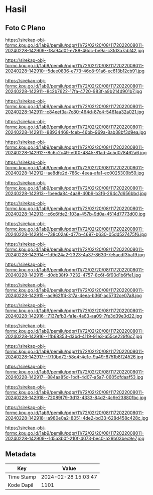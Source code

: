 # Hasil

## Foto C Plano

https://sirekap-obj-formc.kpu.go.id/1ab9/pemilu/pdpr/11/72/02/20/08/1172022008011-20240228-142909--f8a94d0f-e788-46dc-be9a-c3fd3a7abf42.jpg

https://sirekap-obj-formc.kpu.go.id/1ab9/pemilu/pdpr/11/72/02/20/08/1172022008011-20240228-142910--5dee0836-e773-46c8-91a6-ec613b12cb91.jpg

https://sirekap-obj-formc.kpu.go.id/1ab9/pemilu/pdpr/11/72/02/20/08/1172022008011-20240228-142911--8c2b7622-17fa-4720-983f-a9b214d901b7.jpg

https://sirekap-obj-formc.kpu.go.id/1ab9/pemilu/pdpr/11/72/02/20/08/1172022008011-20240228-142911--c84eef3a-7c80-464d-87c4-5461aa32a021.jpg

https://sirekap-obj-formc.kpu.go.id/1ab9/pemilu/pdpr/11/72/02/20/08/1172022008011-20240228-142911--88934468-fceb-46bb-969a-8ab38bf3d9ea.jpg

https://sirekap-obj-formc.kpu.go.id/1ab9/pemilu/pdpr/11/72/02/20/08/1172022008011-20240228-142912--8c6c2c49-e0f0-4845-81ad-4c5d078462a6.jpg

https://sirekap-obj-formc.kpu.go.id/1ab9/pemilu/pdpr/11/72/02/20/08/1172022008011-20240228-142912--ae8dfe2d-786c-4eea-afa1-ec0025309b59.jpg

https://sirekap-obj-formc.kpu.go.id/1ab9/pemilu/pdpr/11/72/02/20/08/1172022008011-20240228-142913--1beeda84-4aa8-40b9-b3f6-264c7d656bbd.jpg

https://sirekap-obj-formc.kpu.go.id/1ab9/pemilu/pdpr/11/72/02/20/08/1172022008011-20240228-142913--c6c6fde2-103a-457b-9d0a-4514d7773d00.jpg

https://sirekap-obj-formc.kpu.go.id/1ab9/pemilu/pdpr/11/72/02/20/08/1172022008011-20240228-142914--738c02a6-d77b-4697-b630-05dd527475f6.jpg

https://sirekap-obj-formc.kpu.go.id/1ab9/pemilu/pdpr/11/72/02/20/08/1172022008011-20240228-142914--1d9d24a2-2323-4a37-8630-7e5acdf3baf9.jpg

https://sirekap-obj-formc.kpu.go.id/1ab9/pemilu/pdpr/11/72/02/20/08/1172022008011-20240228-142915--d0db38f9-7232-4757-8c6f-6f93d1b6ffe1.jpg

https://sirekap-obj-formc.kpu.go.id/1ab9/pemilu/pdpr/11/72/02/20/08/1172022008011-20240228-142915--ac962ff4-317a-4eea-b36f-ac5732ce07a8.jpg

https://sirekap-obj-formc.kpu.go.id/1ab9/pemilu/pdpr/11/72/02/20/08/1172022008011-20240228-142916--7137efb3-fa1e-4a63-aa09-7fe3d39e3d22.jpg

https://sirekap-obj-formc.kpu.go.id/1ab9/pemilu/pdpr/11/72/02/20/08/1172022008011-20240228-142916--1fb68353-d3bd-4119-91e3-a55ce229f6c7.jpg

https://sirekap-obj-formc.kpu.go.id/1ab9/pemilu/pdpr/11/72/02/20/08/1172022008011-20240228-142917--f710bd72-58e4-4e1e-9a49-8751b8f24526.jpg

https://sirekap-obj-formc.kpu.go.id/1ab9/pemilu/pdpr/11/72/02/20/08/1172022008011-20240228-142917--884aa85d-1bdf-4d07-a5a7-0605dfdaaf53.jpg

https://sirekap-obj-formc.kpu.go.id/1ab9/pemilu/pdpr/11/72/02/20/08/1172022008011-20240228-142918--72089f79-3d13-4333-84d2-4c9e238801bc.jpg

https://sirekap-obj-formc.kpu.go.id/1ab9/pemilu/pdpr/11/72/02/20/08/1172022008011-20240228-142918--a980e0a2-8051-4de2-bd33-628d458c428c.jpg

https://sirekap-obj-formc.kpu.go.id/1ab9/pemilu/pdpr/11/72/02/20/08/1172022008011-20240228-142909--1d5a3b0f-210f-4073-bec0-a29b03bec9e7.jpg


## Metadata

| Key        | Value               |
| ---------- | ------------------- |
| Time Stamp | 2024-02-28 15:03:47 |
| Kode Dapil | 1101                |



